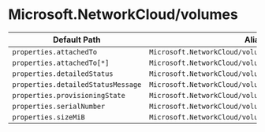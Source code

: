 # Microsoft.NetworkCloud/volumes

| Default Path | Alias |
|---|---|
| `properties.attachedTo` | `Microsoft.NetworkCloud/volumes/attachedTo` |
| `properties.attachedTo[*]` | `Microsoft.NetworkCloud/volumes/attachedTo[*]` |
| `properties.detailedStatus` | `Microsoft.NetworkCloud/volumes/detailedStatus` |
| `properties.detailedStatusMessage` | `Microsoft.NetworkCloud/volumes/detailedStatusMessage` |
| `properties.provisioningState` | `Microsoft.NetworkCloud/volumes/provisioningState` |
| `properties.serialNumber` | `Microsoft.NetworkCloud/volumes/serialNumber` |
| `properties.sizeMiB` | `Microsoft.NetworkCloud/volumes/sizeMiB` |

